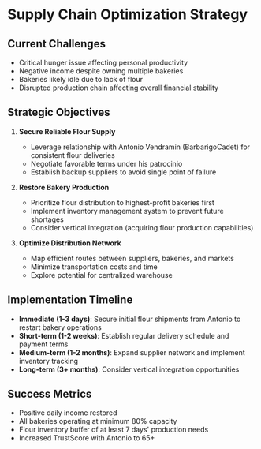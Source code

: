 # Supply Chain Optimization Strategy

## Current Challenges
- Critical hunger issue affecting personal productivity
- Negative income despite owning multiple bakeries
- Bakeries likely idle due to lack of flour
- Disrupted production chain affecting overall financial stability

## Strategic Objectives
1. **Secure Reliable Flour Supply**
   - Leverage relationship with Antonio Vendramin (BarbarigoCadet) for consistent flour deliveries
   - Negotiate favorable terms under his patrocinio
   - Establish backup suppliers to avoid single point of failure

2. **Restore Bakery Production**
   - Prioritize flour distribution to highest-profit bakeries first
   - Implement inventory management system to prevent future shortages
   - Consider vertical integration (acquiring flour production capabilities)

3. **Optimize Distribution Network**
   - Map efficient routes between suppliers, bakeries, and markets
   - Minimize transportation costs and time
   - Explore potential for centralized warehouse

## Implementation Timeline
- **Immediate (1-3 days)**: Secure initial flour shipments from Antonio to restart bakery operations
- **Short-term (1-2 weeks)**: Establish regular delivery schedule and payment terms
- **Medium-term (1-2 months)**: Expand supplier network and implement inventory tracking
- **Long-term (3+ months)**: Consider vertical integration opportunities

## Success Metrics
- Positive daily income restored
- All bakeries operating at minimum 80% capacity
- Flour inventory buffer of at least 7 days' production needs
- Increased TrustScore with Antonio to 65+
